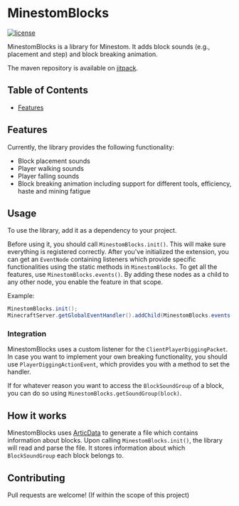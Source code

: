 # MinestomBlocks

[![license](https://img.shields.io/github/license/TogAr2/MinestomBlocks.svg?style=flat-square)](LICENSE)

MinestomBlocks is a library for Minestom. It adds block sounds (e.g., placement and step) and block breaking animation.

The maven repository is available on [jitpack](https://jitpack.io/#TogAr2/MinestomBlocks).

## Table of Contents

- [Features](#features)

## Features

Currently, the library provides the following functionality:
- Block placement sounds
- Player walking sounds
- Player falling sounds
- Block breaking animation including support for different tools, efficiency, haste and mining fatigue

## Usage

To use the library, add it as a dependency to your project.

Before using it, you should call `MinestomBlocks.init()`. This will make sure everything is registered correctly.
After you've initialized the extension, you can get an `EventNode` containing listeners which provide specific
functionalities using the static methods in `MinestomBlocks`. To get all the features, use `MinestomBlocks.events()`.
By adding these nodes as a child to any other node, you enable the feature in that scope.

Example:
```java
MinestomBlocks.init();
MinecraftServer.getGlobalEventHandler().addChild(MinestomBlocks.events());
```

### Integration

MinestomBlocks uses a custom listener for the `ClientPlayerDiggingPacket`.
In case you want to implement your own breaking functionality, you should use `PlayerDiggingActionEvent`,
which provides you with a method to set the handler.

If for whatever reason you want to access the `BlockSoundGroup` of a block, you can do so using `MinestomBlocks.getSoundGroup(block)`.

## How it works

MinestomBlocks uses [ArticData](https://github.com/Articdive/ArticData) to generate a file which contains information about blocks.
Upon calling `MinestomBlocks.init()`, the library will read and parse the file.
It stores information about which `BlockSoundGroup` each block belongs to.

## Contributing

Pull requests are welcome! (If within the scope of this project)
